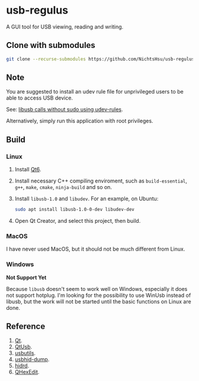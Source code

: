 ﻿# usb-regulus
A GUI tool for USB viewing, reading and writing.

## Clone with submodules

```bash
git clone --recurse-submodules https://github.com/NichtsHsu/usb-regulus.git
```

## Note

You are suggested to install an udev rule file for unprivileged users to be able to access USB device.

See: [libusb calls without sudo using udev-rules](https://stackoverflow.com/questions/40597515/libusb-calls-without-sudo-using-udev-rules).

Alternatively, simply run this application with root privileges.

## Build

### Linux

1. Install [Qt6](https://www.qt.io/download).
2. Install necessary C++ compiling enviroment, such as `build-essential`, `g++`, `make`, `cmake`, `ninja-build` and so on.
3. Install `libusb-1.0` and `libudev`. For an example, on Ubuntu:

    ```bash
    sudo apt install libusb-1.0-0-dev libudev-dev
    ```

4. Open Qt Creator, and select this project, then build.

### MacOS

I have never used MacOS, but it should not be much different from Linux.

### Windows

**Not Support Yet**

Because `libusb` doesn't seem to work well on Windows, especially it does not support hotplug. I'm looking for the possibility to use WinUsb instead of libusb, but the work will not be started until the basic functions on Linux are done.

## Reference

1. [Qt](https://www.qt.io/).
2. [QtUsb](https://github.com/fpoussin/QtUsb).
3. [usbutils](https://github.com/gregkh/usbutils).
4. [usbhid-dump](https://github.com/DIGImend/usbhid-dump).
5. [hidrd](https://github.com/DIGImend/hidrd).
6. [QHexEdit](https://github.com/Simsys/qhexedit2).
